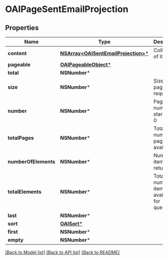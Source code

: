 # OAIPageSentEmailProjection

## Properties
Name | Type | Description | Notes
------------ | ------------- | ------------- | -------------
**content** | [**NSArray&lt;OAISentEmailProjection&gt;***](OAISentEmailProjection) | Collection of items | 
**pageable** | [**OAIPageableObject***](OAIPageableObject) |  | [optional] 
**total** | **NSNumber*** |  | [optional] 
**size** | **NSNumber*** | Size of page requested | 
**number** | **NSNumber*** | Page number starting at 0 | 
**totalPages** | **NSNumber*** | Total number of pages available | 
**numberOfElements** | **NSNumber*** | Number of items returned | 
**totalElements** | **NSNumber*** | Total number of items available for querying | 
**last** | **NSNumber*** |  | [optional] 
**sort** | [**OAISort***](OAISort) |  | [optional] 
**first** | **NSNumber*** |  | [optional] 
**empty** | **NSNumber*** |  | [optional] 

[[Back to Model list]](../README#documentation-for-models) [[Back to API list]](../README#documentation-for-api-endpoints) [[Back to README]](../README)


